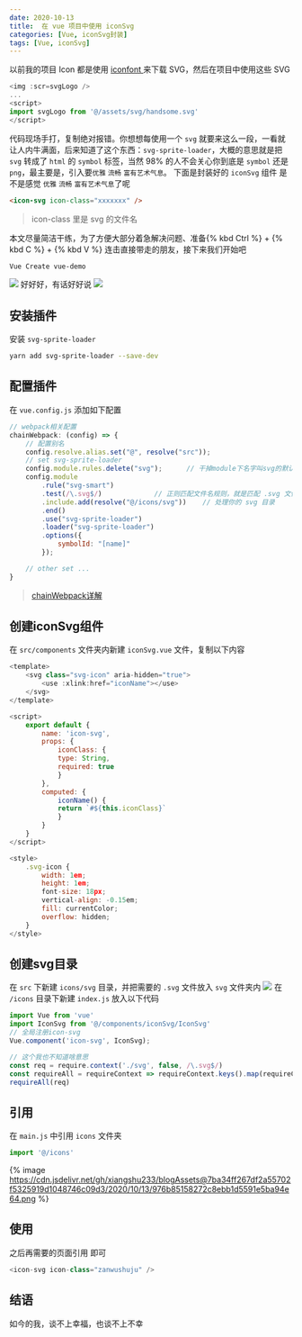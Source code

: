 ```yaml
---
date: 2020-10-13
title:  在 vue 项目中使用 iconSvg
categories: [Vue, iconSvg封装]
tags: [Vue, iconSvg]
---
```


以前我的项目 Icon 都是使用 [iconfont ](https://www.iconfont.cn/home/index?spm=a313x.7781069.1998910419.2) 来下载 SVG，然后在项目中使用这些 SVG

```js
<img :scr=svgLogo />
...
<script>
import svgLogo from '@/assets/svg/handsome.svg'
</script>
```
代码现场手打，复制绝对报错。你想想每使用一个 `svg` 就要来这么一段，一看就让人内牛满面，后来知道了这个东西：`svg-sprite-loader`，大概的意思就是把 `svg` 转成了 `html` 的 `symbol` 标签，当然 98% 的人不会关心你到底是 `symbol` 还是 `png`，最主要是，引入要`优雅` `流畅` `富有艺术气息`。
下面是封装好的 `iconSvg` 组件 是不是感觉 `优雅` `流畅` `富有艺术气息`了呢

```html
<icon-svg icon-class="xxxxxxx" />
```
>icon-class 里是 svg 的文件名


本文尽量简洁干练，为了方便大部分着急解决问题、准备{% kbd Ctrl %} + {% kbd C %} + {% kbd V %} 连击直接带走的朋友，接下来我们开始吧
```bash
Vue Create vue-demo
```
![](https://cdn.jsdelivr.net/gh/xiangshu233/blogAssets@74b3db48b0cd7df9fc783bd2d4b0942e3c488252/2020/10/13/cd804bc58e0bf99106fbdde9ce319ddf.png)
好好好，有话好好说
![](https://cdn.jsdelivr.net/gh/xiangshu233/blogAssets@4ddaaeea22658d3d1ad17ceee5d7676e40c56550/2020/10/13/52ba6cc2cfb9e0b03c08320808aa50a0.png)

## 安装插件

安装 `svg-sprite-loader`
```bash
yarn add svg-sprite-loader --save-dev
```
## 配置插件

在 `vue.config.js` 添加如下配置

``` js
// webpack相关配置
chainWebpack: (config) => {
	// 配置别名
    config.resolve.alias.set("@", resolve("src"));
    // set svg-sprite-loader
	config.module.rules.delete("svg");		// 干掉module下名字叫svg的默认配置项
	config.module
		.rule("svg-smart")
		.test(/\.svg$/)				// 正则匹配文件名规则，就是匹配 .svg 文件
		.include.add(resolve("@/icons/svg"))	// 处理你的 svg 目录
		.end()
		.use("svg-sprite-loader")
		.loader("svg-sprite-loader")
		.options({
			symbolId: "[name]"
		});

    // other set ...
}
```

>[chainWebpack详解](https://cli.vuejs.org/zh/guide/webpack.html)


## 创建iconSvg组件

在 `src/components` 文件夹内新建 `iconSvg.vue` 文件，复制以下内容

```js
<template>
	<svg class="svg-icon" aria-hidden="true">
		<use :xlink:href="iconName"></use>
	</svg>
</template>

<script>
	export default {
		name: 'icon-svg',
		props: {
			iconClass: {
			type: String,
			required: true
			}
		},
		computed: {
			iconName() {
			return `#${this.iconClass}`
			}
		}
	}
</script>

<style>
	.svg-icon {
		width: 1em;
		height: 1em;
		font-size: 18px;
		vertical-align: -0.15em;
		fill: currentColor;
		overflow: hidden;
	}
</style>
```



## 创建svg目录

在 `src` 下新建 `icons/svg` 目录，并把需要的 `.svg` 文件放入 `svg` 文件夹内
![](https://cdn.jsdelivr.net/gh/xiangshu233/blogAssets@5b15fcc8cbdf79bbad436a5643402e01c1a1a529/2020/10/13/f5a01aeea5805fdf8c189c39c11cecdb.png)
在 `/icons` 目录下新建 `index.js` 放入以下代码

``` js
import Vue from 'vue'
import IconSvg from '@/components/iconSvg/IconSvg'
// 全局注册icon-svg
Vue.component('icon-svg', IconSvg);

// 这个我也不知道啥意思
const req = require.context('./svg', false, /\.svg$/)
const requireAll = requireContext => requireContext.keys().map(requireContext)
requireAll(req)
```

## 引用
在 `main.js` 中引用 `icons` 文件夹
``` js
import '@/icons'
```
{% image https://cdn.jsdelivr.net/gh/xiangshu233/blogAssets@7ba34ff267df2a55702f5325919d1048746c09d3/2020/10/13/976b85158272c8ebb1d5591e5ba94e64.png %}


## 使用

之后再需要的页面引用 即可

```js
<icon-svg icon-class="zanwushuju" />
```

## 结语
如今的我，谈不上幸福，也谈不上不幸